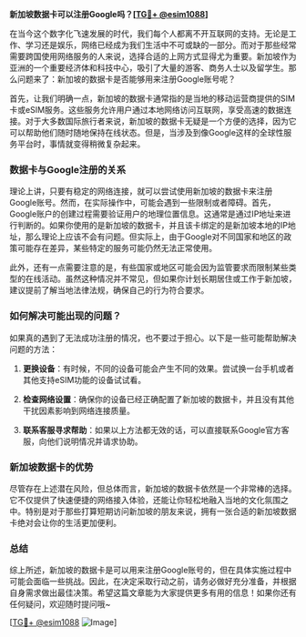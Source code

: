 **新加坡数据卡可以注册Google吗？[[TG💪+ @esim1088](https://t.me/s/esim1088)]**

在当今这个数字化飞速发展的时代，我们每个人都离不开互联网的支持。无论是工作、学习还是娱乐，网络已经成为我们生活中不可或缺的一部分。而对于那些经常需要跨国使用网络服务的人来说，选择合适的上网方式显得尤为重要。新加坡作为亚洲的一个重要经济体和科技中心，吸引了大量的游客、商务人士以及留学生。那么问题来了：新加坡的数据卡是否能够用来注册Google账号呢？

首先，让我们明确一点，新加坡的数据卡通常指的是当地的移动运营商提供的SIM卡或eSIM服务。这些服务允许用户通过本地网络访问互联网，享受高速的数据连接。对于大多数国际旅行者来说，新加坡的数据卡无疑是一个方便的选择，因为它可以帮助他们随时随地保持在线状态。但是，当涉及到像Google这样的全球性服务平台时，事情就变得稍微复杂起来。

### 数据卡与Google注册的关系

理论上讲，只要有稳定的网络连接，就可以尝试使用新加坡的数据卡来注册Google账号。然而，在实际操作中，可能会遇到一些限制或者障碍。首先，Google账户的创建过程需要验证用户的地理位置信息。这通常是通过IP地址来进行判断的。如果你使用的是新加坡的数据卡，并且该卡绑定的是新加坡本地的IP地址，那么理论上应该不会有问题。但实际上，由于Google对不同国家和地区的政策可能存在差异，某些特定的服务可能仍然无法正常使用。

此外，还有一点需要注意的是，有些国家或地区可能会因为监管要求而限制某些类型的在线活动。虽然这种情况并不常见，但如果你计划长期居住或工作于新加坡，建议提前了解当地法律法规，确保自己的行为符合要求。

### 如何解决可能出现的问题？

如果真的遇到了无法成功注册的情况，也不要过于担心。以下是一些可能帮助解决问题的方法：

1. **更换设备**：有时候，不同的设备可能会产生不同的效果。尝试换一台手机或者其他支持eSIM功能的设备试试看。
   
2. **检查网络设置**：确保你的设备已经正确配置了新加坡的数据卡，并且没有其他干扰因素影响到网络连接质量。

3. **联系客服寻求帮助**：如果以上方法都无效的话，可以直接联系Google官方客服，向他们说明情况并请求协助。

### 新加坡数据卡的优势

尽管存在上述潜在风险，但总体而言，新加坡的数据卡依然是一个非常棒的选择。它不仅提供了快速便捷的网络接入体验，还能让你轻松地融入当地的文化氛围之中。特别是对于那些打算短期访问新加坡的朋友来说，拥有一张合适的新加坡数据卡绝对会让你的生活更加便利。

### 总结

综上所述，新加坡的数据卡是可以用来注册Google账号的，但在具体实施过程中可能会面临一些挑战。因此，在决定采取行动之前，请务必做好充分准备，并根据自身需求做出最佳决策。希望这篇文章能为大家提供更多有用的信息！如果你还有任何疑问，欢迎随时提问哦~

[[TG💪+ @esim1088](https://t.me/s/esim1088) ![Image](https://i.postimg.cc/4NQfJmqS/Snipaste-2025-05-13-00-14-12.png)]